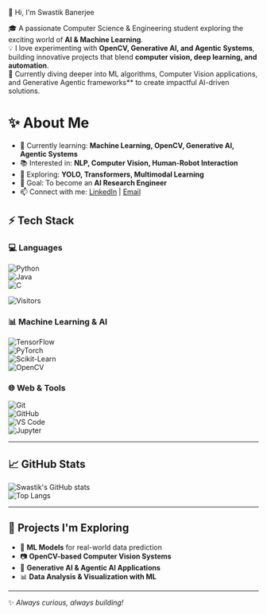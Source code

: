 👋 Hi, I'm Swastik Banerjee  

🎓 A passionate Computer Science & Engineering student exploring the exciting world of **AI & Machine Learning**.  
💡 I love experimenting with **OpenCV, Generative AI, and Agentic Systems**, building innovative projects that blend **computer vision, deep learning, and automation**.  
🚀 Currently diving deeper into ML algorithms, Computer Vision applications, and Generative Agentic frameworks** to create impactful AI-driven solutions.  

# ✨ About Me  
- 🔭 Currently learning: **Machine Learning, OpenCV, Generative AI, Agentic Systems**  
- 📚 Interested in: **NLP, Computer Vision, Human-Robot Interaction**  
- 🤖 Exploring: **YOLO, Transformers, Multimodal Learning**  
- 🎯 Goal: To become an **AI Research Engineer**  
- 📫 Connect with me: [LinkedIn](https://linkedin.com) | [Email](mailto:youremail@example.com)  


## ⚡ Tech Stack
### 💻 Languages
![Python](https://img.shields.io/badge/Python-3776AB?style=for-the-badge&logo=python&logoColor=white)  
![Java](https://img.shields.io/badge/Java-ED8B00?style=for-the-badge&logo=openjdk&logoColor=white)  
![C](https://img.shields.io/badge/C-00599C?style=for-the-badge&logo=c&logoColor=white)  


![Visitors](https://komarev.com/ghpvc/?username=swastik19)

### 📊 Machine Learning & AI
![TensorFlow](https://img.shields.io/badge/TensorFlow-FF6F00?style=for-the-badge&logo=tensorflow&logoColor=white)  
![PyTorch](https://img.shields.io/badge/PyTorch-EE4C2C?style=for-the-badge&logo=pytorch&logoColor=white)  
![Scikit-Learn](https://img.shields.io/badge/Scikit--Learn-F7931E?style=for-the-badge&logo=scikit-learn&logoColor=white)  
![OpenCV](https://img.shields.io/badge/OpenCV-27338e?style=for-the-badge&logo=opencv&logoColor=white)  

### 🌐 Web & Tools
![Git](https://img.shields.io/badge/Git-F05033?style=for-the-badge&logo=git&logoColor=white)  
![GitHub](https://img.shields.io/badge/GitHub-181717?style=for-the-badge&logo=github&logoColor=white)  
![VS Code](https://img.shields.io/badge/VS%20Code-0078d7?style=for-the-badge&logo=visual-studio-code&logoColor=white)  
![Jupyter](https://img.shields.io/badge/Jupyter-F37626?style=for-the-badge&logo=jupyter&logoColor=white)  

---

## 📈 GitHub Stats
![Swastik's GitHub stats](https://github-readme-stats.vercel.app/api?username=swastik19&show_icons=true&theme=radical)  
![Top Langs](https://github-readme-stats.vercel.app/api/top-langs/?username=swastik19&layout=compact&theme=radical)  

---

## 🚀 Projects I'm Exploring
- 🧠 **ML Models** for real-world data prediction  
- 📷 **OpenCV-based Computer Vision Systems**  
- 🤖 **Generative AI & Agentic AI Applications**  
- 📊 **Data Analysis & Visualization with ML**  

---

✨ *Always curious, always building!*  

